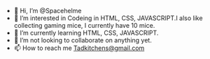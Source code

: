 - 👋 Hi, I’m @Spacehelme
- 👀 I’m interested in Codeing in HTML, CSS, JAVASCRIPT.I also like collecting gaming mice, I currently have 10 mice.
- 🌱 I’m currently learning HTML, CSS, JAVASCRIPT.
- 💞️ I’m not looking to collaborate on anything yet.
- 📫 How to reach me Tadkitchens@gmail.com

<!---
Spacehelme/Spacehelme is a ✨ special ✨ repository because its `README.md` (this file) appears on your GitHub profile.
You can click the Preview link to take a look at your changes.
--->
